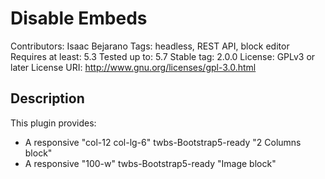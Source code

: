 # Disable Embeds #
Contributors:      Isaac Bejarano
Tags:              headless, REST API, block editor
Requires at least: 5.3
Tested up to:      5.7
Stable tag:        2.0.0
License:           GPLv3 or later
License URI:       http://www.gnu.org/licenses/gpl-3.0.html

## Description ##

This plugin provides:

* A responsive "col-12 col-lg-6" twbs-Bootstrap5-ready "2 Columns block"
* A responsive "100-w" twbs-Bootstrap5-ready "Image block"
